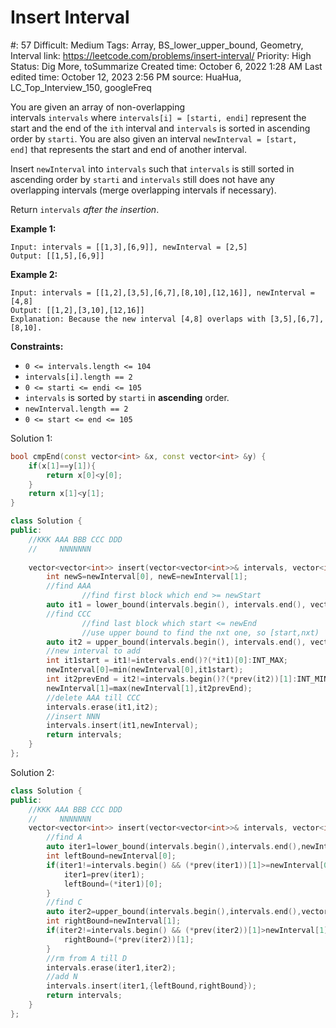 # Insert Interval

#: 57
Difficult: Medium
Tags: Array, BS_lower_upper_bound, Geometry, Interval
link: https://leetcode.com/problems/insert-interval/
Priority: High
Status: Dig More, toSummarize
Created time: October 6, 2022 1:28 AM
Last edited time: October 12, 2023 2:56 PM
source: HuaHua, LC_Top_Interview_150, googleFreq

You are given an array of non-overlapping intervals `intervals` where `intervals[i] = [starti, endi]` represent the start and the end of the `ith` interval and `intervals` is sorted in ascending order by `starti`. You are also given an interval `newInterval = [start, end]` that represents the start and end of another interval.

Insert `newInterval` into `intervals` such that `intervals` is still sorted in ascending order by `starti` and `intervals` still does not have any overlapping intervals (merge overlapping intervals if necessary).

Return `intervals` *after the insertion*.

**Example 1:**

```
Input: intervals = [[1,3],[6,9]], newInterval = [2,5]
Output: [[1,5],[6,9]]

```

**Example 2:**

```
Input: intervals = [[1,2],[3,5],[6,7],[8,10],[12,16]], newInterval = [4,8]
Output: [[1,2],[3,10],[12,16]]
Explanation: Because the new interval [4,8] overlaps with [3,5],[6,7],[8,10].

```

**Constraints:**

- `0 <= intervals.length <= 104`
- `intervals[i].length == 2`
- `0 <= starti <= endi <= 105`
- `intervals` is sorted by `starti` in **ascending** order.
- `newInterval.length == 2`
- `0 <= start <= end <= 105`

Solution 1:

```cpp
bool cmpEnd(const vector<int> &x, const vector<int> &y) {
    if(x[1]==y[1]){
        return x[0]<y[0];
    }
    return x[1]<y[1];
}

class Solution {
public:
    //KKK AAA BBB CCC DDD
    //     NNNNNNN
    
    vector<vector<int>> insert(vector<vector<int>>& intervals, vector<int>& newInterval) {
        int newS=newInterval[0], newE=newInterval[1];
        //find AAA
				//find first block which end >= newStart
        auto it1 = lower_bound(intervals.begin(), intervals.end(), vector<int>{0,newS}, cmpEnd);
        //find CCC
				//find last block which start <= newEnd
				//use upper bound to find the nxt one, so [start,nxt)
        auto it2 = upper_bound(intervals.begin(), intervals.end(), vector<int>{newE,INT_MAX});
        //new interval to add
        int it1start = it1!=intervals.end()?(*it1)[0]:INT_MAX;
        newInterval[0]=min(newInterval[0],it1start);
        int it2prevEnd = it2!=intervals.begin()?(*prev(it2))[1]:INT_MIN;
        newInterval[1]=max(newInterval[1],it2prevEnd);
        //delete AAA till CCC
        intervals.erase(it1,it2);
        //insert NNN
        intervals.insert(it1,newInterval);
        return intervals;
    }
};
```

Solution 2:

```cpp
class Solution {
public:
    //KKK AAA BBB CCC DDD
    //     NNNNNNN
    vector<vector<int>> insert(vector<vector<int>>& intervals, vector<int>& newInterval) {
        //find A
        auto iter1=lower_bound(intervals.begin(),intervals.end(),newInterval);
        int leftBound=newInterval[0];
        if(iter1!=intervals.begin() && (*prev(iter1))[1]>=newInterval[0]){
            iter1=prev(iter1);
            leftBound=(*iter1)[0];
        }
        //find C
        auto iter2=upper_bound(intervals.begin(),intervals.end(),vector<int>({newInterval[1],INT_MAX}));//should be INT_MAX but not 0
        int rightBound=newInterval[1];
        if(iter2!=intervals.begin() && (*prev(iter2))[1]>newInterval[1]){
            rightBound=(*prev(iter2))[1];
        }
        //rm from A till D
        intervals.erase(iter1,iter2);
        //add N
        intervals.insert(iter1,{leftBound,rightBound});
        return intervals;
    }
};
```